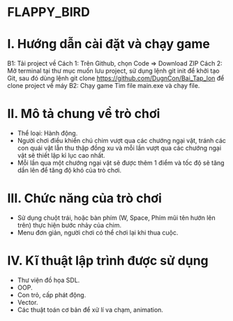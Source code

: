 # FLAPPY_BIRD
# I. Hướng dẫn cài đặt và chạy game
B1: Tải project về
Cách 1: Trên Github, chọn Code => Download ZIP
Cách 2: Mở terminal tại thư mục muốn lưu project, sử dụng lệnh git init để khởi tạo Git, sau đó dùng lệnh git clone https://github.com/DugnCon/Bai_Tap_lon để clone project về máy
B2: Chạy game
Tìm file main.exe và chạy file.

# II. Mô tả chung về trò chơi
- Thể loại: Hành động.
- Người chơi điều khiển chú chim vượt qua các chướng ngại vật, tránh các con quái vật lẫn thu thập đồng xu và mỗi lần vượt qua các chướng ngại vật sẽ thiết lập kỉ lục cao nhất.
- Mỗi lần qua một chướng ngại vật sẽ được thêm 1 điểm và tốc độ sẽ tăng dần lên để tăng độ khó của trò chơi.

# III. Chức năng của trò chơi
- Sử dụng chuột trái, hoặc bàn phím (W, Space, Phím mũi tên hướn lên trên) thực hiện bước nhảy của chim.
- Menu đơn giản, người chơi có thể chơi lại khi thua cuộc.

# IV. Kĩ thuật lập trình được sử dụng
- Thư viện đồ họa SDL.
- OOP.
- Con trỏ, cấp phát động.
- Vector.
- Các thuật toán cơ bản để xử lí va chạm, animation.
